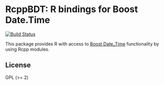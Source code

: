 # RcppBDT: R bindings for Boost Date.Time

[![Build Status](https://travis-ci.org/eddelbuettel/rcppbdt.png)](https://travis-ci.org/eddelbuettel/rcppbdt)

This package provides R with access to [Boost Date_Time](http://www.boost.org/doc/libs/1_55_0/doc/html/date_time.html)
functionality by using Rcpp modules. 

## License

GPL (>= 2)
